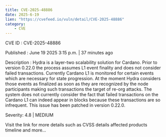 ```yaml
---
title: CVE-2025-48886
date: 2025-6-19
lien: "https://cvefeed.io/vuln/detail/CVE-2025-48886"
category:
    - CVE
---
```


CVE ID : CVE-2025-48886

Published :  June 19
2025
3:15 p.m. | 37 minutes ago

Description : Hydra is a layer-two scalability solution for Cardano. Prior to version 0.22.0
the process assumes L1 event finality and does not consider failed transactions. Currently
Cardano L1 is monitored for certain events which are necessary for state progression. At the moment
Hydra considers those events as finalized as soon as they are recognized by the node participants making such transactions the target of re-org attacks. The system does not currently consider the fact that failed transactions on the Cardano L1 can indeed appear in blocks because these transactions are so infrequent. This issue has been patched in version 0.22.0.

Severity: 4.8 | MEDIUM

Visit the link for more details
such as CVSS details
affected products
timeline
and more...

